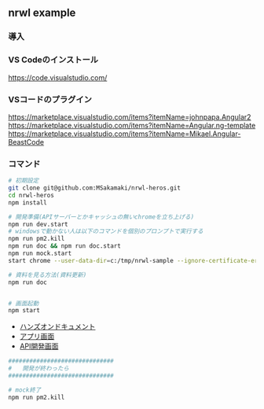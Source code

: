 ## nrwl example

### 導入

### VS Codeのインストール

https://code.visualstudio.com/

### VSコードのプラグイン

https://marketplace.visualstudio.com/items?itemName=johnpapa.Angular2
https://marketplace.visualstudio.com/items?itemName=Angular.ng-template
https://marketplace.visualstudio.com/items?itemName=Mikael.Angular-BeastCode


### コマンド

```sh
# 初期設定
git clone git@github.com:MSakamaki/nrwl-heros.git
cd nrwl-heros
npm install

# 開発準備(APIサーバーとかキャッシュの無いchromeを立ち上げる)
npm run dev.start
# windowsで動かない人は以下のコマンドを個別のプロンプトで実行する
npm run pm2.kill
npm run doc && npm run doc.start
npm run mock.start
start chrome --user-data-dir=c:/tmp/nrwl-sample --ignore-certificate-errors --unsafely-treat-insecure-origin-as-secure=https://localhost:4200 "http://127.0.0.1:8080/"

# 資料を見る方法(資料更新)
npm run doc


# 画面起動
npm start

```

 + [ハンズオンドキュメント](http://127.0.0.1:8080/)
 + [アプリ画面](http://localhost:4200)
 + [API開発画面](http://localhost:3030/debug.html)


```sh
##############################
#   開発が終わったら
##############################

# mock終了
npm run pm2.kill

```

